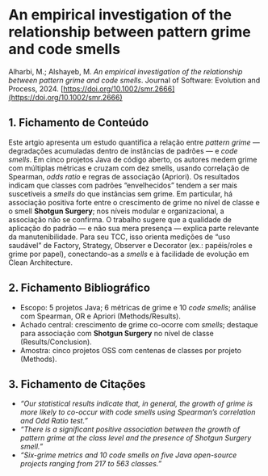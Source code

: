 # An empirical investigation of the relationship between pattern grime and code smells

Alharbi, M.; Alshayeb, M. *An empirical investigation of the relationship between pattern grime and code smells*. Journal of Software: Evolution and Process, 2024. [https://doi.org/10.1002/smr.2666](https://doi.org/10.1002/smr.2666)

## 1. Fichamento de Conteúdo

Este artgio apresenta um estudo quantifica a relação entre *pattern grime* — degradações acumuladas dentro de instâncias de padrões — e *code smells*. Em cinco projetos Java de código aberto, os autores medem grime com múltiplas métricas e cruzam com dez smells, usando correlação de Spearman, *odds ratio* e regras de associação (Apriori). Os resultados indicam que classes com padrões “envelhecidos” tendem a ser mais suscetíveis a *smells* do que instâncias sem grime. Em particular, há associação positiva forte entre o crescimento de grime no nível de classe e o smell **Shotgun Surgery**; nos níveis modular e organizacional, a associação não se confirma. O trabalho sugere que a qualidade de aplicação do padrão — e não sua mera presença — explica parte relevante da manutenibilidade. Para seu TCC, isso orienta medições de “uso saudável” de Factory, Strategy, Observer e Decorator (ex.: papéis/roles e grime por papel), conectando-as a *smells* e à facilidade de evolução em Clean Architecture.

## 2. Fichamento Bibliográfico

* Escopo: 5 projetos Java; 6 métricas de grime e 10 *code smells*; análise com Spearman, OR e Apriori (Methods/Results).
* Achado central: crescimento de grime co-ocorre com *smells*; destaque para associação com **Shotgun Surgery** no nível de classe (Results/Conclusion).
* Amostra: cinco projetos OSS com centenas de classes por projeto (Methods).

## 3. Fichamento de Citações

* _“Our statistical results indicate that, in general, the growth of grime is more likely to co-occur with code smells using Spearman’s correlation and Odd Ratio test.”_
* _“There is a significant positive association between the growth of pattern grime at the class level and the presence of Shotgun Surgery smell.”_
* _“Six-grime metrics and 10 code smells on five Java open-source projects ranging from 217 to 563 classes.”_
